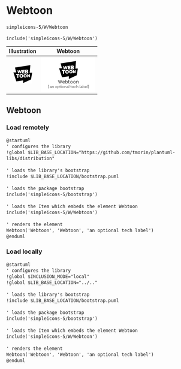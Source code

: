 # Webtoon


```text
simpleicons-5/W/Webtoon
```

```text
include('simpleicons-5/W/Webtoon')
```



| Illustration | Webtoon |
| :---: | :---: |
| ![illustration for Illustration](../../simpleicons-5/W/Webtoon.png) | ![illustration for Webtoon](../../simpleicons-5/W/Webtoon.Local.png) |




## Webtoon

### Load remotely
```plantuml
@startuml
' configures the library
!global $LIB_BASE_LOCATION="https://github.com/tmorin/plantuml-libs/distribution"

' loads the library's bootstrap
!include $LIB_BASE_LOCATION/bootstrap.puml

' loads the package bootstrap
include('simpleicons-5/bootstrap')

' loads the Item which embeds the element Webtoon
include('simpleicons-5/W/Webtoon')

' renders the element
Webtoon('Webtoon', 'Webtoon', 'an optional tech label')
@enduml
```

### Load locally
```plantuml
@startuml
' configures the library
!global $INCLUSION_MODE="local"
!global $LIB_BASE_LOCATION="../.."

' loads the library's bootstrap
!include $LIB_BASE_LOCATION/bootstrap.puml

' loads the package bootstrap
include('simpleicons-5/bootstrap')

' loads the Item which embeds the element Webtoon
include('simpleicons-5/W/Webtoon')

' renders the element
Webtoon('Webtoon', 'Webtoon', 'an optional tech label')
@enduml
```

